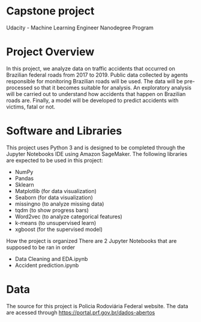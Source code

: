 # Capstone project
Udacity - Machine Learning Engineer Nanodegree Program

# Project Overview
In this project, we analyze data on traffic accidents that occurred on Brazilian federal roads from 2017 to 2019. Public data collected by agents responsible for monitoring Brazilian roads will be used. The data will be pre-processed so that it becomes suitable for analysis. An exploratory analysis will be carried out to understand how accidents that happen on Brazilian roads are. Finally, a model will be developed to predict accidents with victims, fatal or not.

# Software and Libraries
This project uses Python 3 and is designed to be completed through the Jupyter Notebooks IDE using Amazon SageMaker. The following libraries are expected to be used in this project:

* NumPy
* Pandas
* Sklearn
* Matplotlib (for data visualization)
* Seaborn (for data visualization)
* missingno (to analyze missing data)
* tqdm (to show progress bars)
* Word2vec (to analyze categorical features)
* k-means (to unsupervised learn)
* xgboost (for the supervised model)

How the project is organized
There are 2 Jupyter Notebooks that are supposed to be ran in order

* Data Cleaning and EDA.ipynb
* Accident prediction.ipynb

# Data
The source for this project is Policia Rodoviária Federal website. The data are acessed through https://portal.prf.gov.br/dados-abertos
